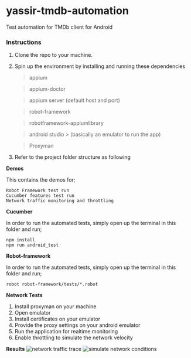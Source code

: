 # yassir-tmdb-automation
Test automation for TMDb client for Android
    
### Instructions
1. Clone the repo to your machine.
2. Spin up the environment by installing and running these dependencies
   
    > appium
    
    > appium-doctor
    
    > appium server (default host and port)

    > robot-framework

    > robotframework-appiumlibrary

    > android studio > (basically an emulator to run the app)

    > Proxyman
    
4. Refer to the project folder structure as following
   
**Demos**

This contains the demos for;

    Robot Framework test run
    Cucumber features test run
    Network traffic monitoring and throttling
    
**Cucumber**

In order to run the automated tests, simply open up the terminal in this folder and run;

    npm install
    npm run android_test


**Robot-framework**

In order to run the automated tests, simply open up the terminal in this folder and run;
    
    robot robot-framework/tests/*.robot


**Network Tests**
1. Install proxyman on your machine
2. Open emulator
3. Install certificates on your emulator
4. Provide the proxy settings on your android emulator
5. Run the application for realtime monitoring
6. Enable throttling to simulate the network velocity

**Results**
![network traffic trace](https://github.com/iamdaniyalz/yassir-tmdb-automation/assets/52025650/ec766b16-3d09-4aa7-9de0-8d792ee30dd2)
![simulate network conditions](https://github.com/iamdaniyalz/yassir-tmdb-automation/assets/52025650/28c7843a-dff8-4e39-a05d-c099f55949a2)

